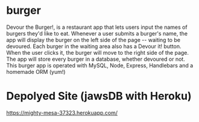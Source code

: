 # burger
Devour the Burger!, is a restaurant app that lets users input the names of burgers they'd like to eat. Whenever a user submits a burger's name, the app will display the burger on the left side of the page -- waiting to be devoured. Each burger in the waiting area also has a Devour it! button. When the user clicks it, the burger will move to the right side of the page. The app will store every burger in a database, whether devoured or not. This burger app is operated with MySQL, Node, Express, Handlebars and a homemade ORM (yum!)


# Depolyed Site (jawsDB with Heroku)
https://mighty-mesa-37323.herokuapp.com/
